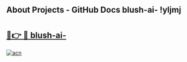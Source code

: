 ## About Projects - GitHub Docs blush-ai- !yljmj

# <h2><a href="https://andorid.site?title=blush-ai-&ref=13PRO">🔗👉 🔴 blush-ai-</a></h2>

[![acn](https://github.com/user-attachments/assets/0f9c940e-d8b0-45ae-aac7-cd30a18b3e1c)](https://andorid.site?title=blush-ai-&ref=13PRO)

